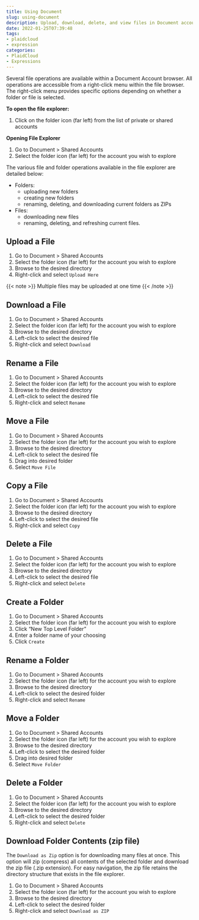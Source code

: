```yaml
---
title: Using Document
slug: using-document
description: Upload, download, delete, and view files in Document accounts
date: 2022-01-25T07:39:48
tags:
- plaidcloud
- expression
categories:
- PlaidCloud
- Expressions
---
```



Several file operations are available within a Document Account browser. All operations are accessible from a right-click menu within the file browser. The right-click menu provides specific options depending on whether a folder or file is selected.



**To open the file explorer:**


1. Click on the folder icon (far left) from the list of private or shared accounts

**Opening File Explorer**


1. Go to Document > Shared Accounts
2. Select the folder icon (far left) for the account you wish to explore

The various file and folder operations available in the file explorer are detailed below:


* Folders:
	+ uploading new folders
	+ creating new folders
	+ renaming, deleting, and downloading current folders as ZIPs
* Files:
	+ downloading new files
	+ renaming, deleting, and refreshing current files.

## Upload a File


1. Go to Document > Shared Accounts
2. Select the folder icon (far left) for the account you wish to explore
3. Browse to the desired directory
4. Right-click and select `Upload Here`

{{< note >}}
 Multiple files may be uploaded at one time
{{< /note >}}


## Download a File


1. Go to Document > Shared Accounts
2. Select the folder icon (far left) for the account you wish to explore
3. Browse to the desired directory
4. Left-click to select the desired file
5. Right-click and select `Download`

## Rename a File


1. Go to Document > Shared Accounts
2. Select the folder icon (far left) for the account you wish to explore
3. Browse to the desired directory
4. Left-click to select the desired file
5. Right-click and select `Rename`

## Move a File


1. Go to Document > Shared Accounts
2. Select the folder icon (far left) for the account you wish to explore
3. Browse to the desired directory
4. Left-click to select the desired file
5. Drag into desired folder
6. Select `Move File`

## Copy a File


1. Go to Document > Shared Accounts
2. Select the folder icon (far left) for the account you wish to explore
3. Browse to the desired directory
4. Left-click to select the desired file
5. Right-click and select `Copy`

## Delete a File


1. Go to Document > Shared Accounts
2. Select the folder icon (far left) for the account you wish to explore
3. Browse to the desired directory
4. Left-click to select the desired file
5. Right-click and select `Delete`

## Create a Folder


1. Go to Document > Shared Accounts
2. Select the folder icon (far left) for the account you wish to explore
3. Click “New Top Level Folder”
4. Enter a folder name of your choosing
5. Click `Create`

## Rename a Folder


1. Go to Document > Shared Accounts
2. Select the folder icon (far left) for the account you wish to explore
3. Browse to the desired directory
4. Left-click to select the desired folder
5. Right-click and select `Rename`

## Move a Folder


1. Go to Document > Shared Accounts
2. Select the folder icon (far left) for the account you wish to explore
3. Browse to the desired directory
4. Left-click to select the desired folder
5. Drag into desired folder
6. Select `Move Folder`

## Delete a Folder


1. Go to Document > Shared Accounts
2. Select the folder icon (far left) for the account you wish to explore
3. Browse to the desired directory
4. Left-click to select the desired folder
5. Right-click and select `Delete`

## Download Folder Contents (zip file)

The `Download as Zip` option is for downloading many files at once. This option will zip (compress) all contents of the selected folder and download the zip file (.zip extension). 
For easy navigation, the zip file retains the directory structure that exists in the file explorer.

1. Go to Document > Shared Accounts
2. Select the folder icon (far left) for the account you wish to explore
3. Browse to the desired directory
4. Left-click to select the desired folder
5. Right-click and select `Download as ZIP`
